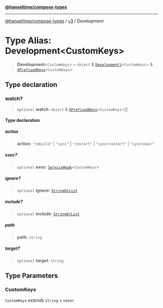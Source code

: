 [**@hanseltime/compose-types**](../../../../README.md)

***

[@hanseltime/compose-types](../../../../README.md) / [v3](../README.md) / Development

# Type Alias: Development\<CustomKeys\>

> **Development**\<`CustomKeys`\> = `object` & [`Development1`](Development1.md)\<`CustomKeys`\> & [`XPrefixedKeys`](XPrefixedKeys.md)\<`CustomKeys`\>

## Type declaration

### watch?

> `optional` **watch**: `object` & [`XPrefixedKeys`](XPrefixedKeys.md)\<`CustomKeys`\>[]

#### Type declaration

##### action

> **action**: `"rebuild"` \| `"sync"` \| `"restart"` \| `"sync+restart"` \| `"sync+exec"`

##### exec?

> `optional` **exec**: [`ServiceHook`](ServiceHook.md)\<`CustomKeys`\>

##### ignore?

> `optional` **ignore**: [`StringOrList`](StringOrList.md)

##### include?

> `optional` **include**: [`StringOrList`](StringOrList.md)

##### path

> **path**: `string`

##### target?

> `optional` **target**: `string`

## Type Parameters

### CustomKeys

`CustomKeys` *extends* `string` = `never`
